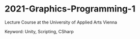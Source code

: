 # 2021-Graphics-Programming-1
Lecture Course at the University of Applied Arts Vienna

Keyword: Unity, Scripting, CSharp

